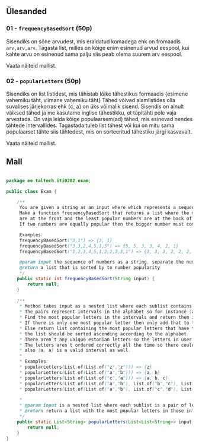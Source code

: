 ## Ülesanded

### 01 - `frequencyBasedSort` (50p)

Sisendiks on sõne arvudest, mis eraldatud komadega ehk on fromaadis `arv,arv,arv`.
Tagasta list, milles on kõige enim esinenud arvud eespool,
kui kahte arvu on esinenud sama palju siis peab olema suurem arv eespool.

Vaata näiteid mallist.

### 02 - `popularLetters` (50p)

Sisendiks on list listidest, mis tähistab lõike tähestikus formaadis {esimene vahemiku täht, viimane vahemiku täht}
Tähed võivad alamlistides olla suvalises järjekorras ehk {c, a} on üks võimalik sisend.
Sisendis on ainult väiksed tähed ja me kasutame inglise tähestikku, et täpitähti pole vaja arvestada.
On vaja leida kõige populaarsem(ad) tähed, mis esinevad nendes tähtede intervallides.
Tagastada tuleb list tähest või kui on mitu sama populaarset tähte siis tähtedest, mis on sorteeritud tähestiku järgi kasvavalt.

Vaata näiteid mallist.

## Mall

```java

package ee.taltech.iti0202.exam;

public class Exam {

    /**
     You are given a string as an input where which represents a sequence of numbers in the format `num, num, num`
     Make a function frequencyBasedSort that returns a list where the most popular numbers of the input
     are at the front and the least popular numbers are at the back of the list.
     If two numbers are equally popular then the bigger number must come first.

     Examples:
     frequencyBasedSort("3,1") => {3, 1}
     frequencyBasedSort("3,3,2,4,5,1,5") => {5, 5, 3, 3, 4, 2, 1}
     frequencyBasedSort("1,2,3,4,5,1,2,2,3,3,1") => {3, 3, 3, 2, 2, 2, 1, 1, 1, 5, 4}

     @param input the sequence of numbers as a string, separate the numbers by coma and leave no empty spaces
     @return a list that is sorted by to number popularity
     */
    public static int frequencyBasedSort(String input) {
        return null;
    }
    
    /**
     * Method takes input as a nested list where each sublist contains a pair of letters that represents an interval.
     * The pairs represent intervals in the alphabet so for instance {a, d} should actually be {a, b, c, d}.
     * Find the most popular letters in the intervals and return them in a list.
     * If there is only one most popular letter then only add that to the returnable list.
     * Else return list containing the most popular letters that have the same amount of occurrences,
     * the list should be sorted ascending according to the alphabet.
     * There aren`t any unique estonian letters so the letters in user are abcdefghijklmnopqrstuvwxyz.
     * The letters aren`t ordered correctly all the time so there could be a pair that is in format {c, a},
     * also {a, a} is a valid interval as well.
     *
     * Examples: 
     * popularLetters(List.of(List.of("z","z"))) => {z}
     * popularLetters(List.of(List.of("a","b"))) => {a, b}
     * popularLetters(List.of(List.of("c","a"))) => {a, b, c}
     * popularLetters(List.of(List.of("a","b"), List.of("b","c"), List.of("c","d"), List.of("a","c"))) => {a, b}
     * popularLetters(List.of(List.of("a","b"), List.of("c","d"), List.of("z","z"), List.of("a","c"))) => {a, b, c}

     *
     * @param input is a nested list where each sublist is a pair of letters that represents an interval
     * @return return a list with the most popular letters in those intervals
     */
    public static List<String> popularLetters(List<List<String>> input) {
        return null;
    }
}
```